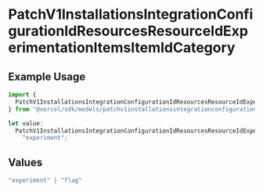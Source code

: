 # PatchV1InstallationsIntegrationConfigurationIdResourcesResourceIdExperimentationItemsItemIdCategory

## Example Usage

```typescript
import {
  PatchV1InstallationsIntegrationConfigurationIdResourcesResourceIdExperimentationItemsItemIdCategory,
} from "@vercel/sdk/models/patchv1installationsintegrationconfigurationidresourcesresourceidexperimentationitemsitemidop.js";

let value:
  PatchV1InstallationsIntegrationConfigurationIdResourcesResourceIdExperimentationItemsItemIdCategory =
    "experiment";
```

## Values

```typescript
"experiment" | "flag"
```